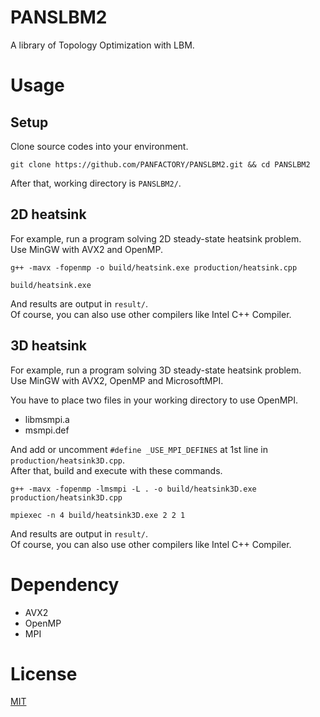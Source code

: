 # PANSLBM2

A library of Topology Optimization with LBM.

# Usage

## Setup

Clone source codes into your environment.

```
git clone https://github.com/PANFACTORY/PANSLBM2.git && cd PANSLBM2
```

After that, working directory is ```PANSLBM2/```.

## 2D heatsink

For example, run a program solving 2D steady-state heatsink problem.  
Use MinGW with AVX2 and OpenMP.  

```
g++ -mavx -fopenmp -o build/heatsink.exe production/heatsink.cpp
```
```
build/heatsink.exe
```
And results are output in ```result/```.  
Of course, you can also use other compilers like Intel C++ Compiler.

## 3D heatsink

For example, run a program solving 3D steady-state heatsink problem.  
Use MinGW with AVX2, OpenMP and MicrosoftMPI.   

You have to place two files in your working directory to use OpenMPI.  
- libmsmpi.a
- msmpi.def

And add or uncomment ```#define _USE_MPI_DEFINES``` at 1st line in ```production/heatsink3D.cpp```.  
After that, build and execute with these commands.
```
g++ -mavx -fopenmp -lmsmpi -L . -o build/heatsink3D.exe production/heatsink3D.cpp
```
```
mpiexec -n 4 build/heatsink3D.exe 2 2 1
```
And results are output in ```result/```.  
Of course, you can also use other compilers like Intel C++ Compiler. 

# Dependency

- AVX2
- OpenMP
- MPI

# License

[MIT](./LICENSE)